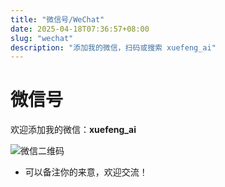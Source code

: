 ```yaml
---
title: "微信号/WeChat"
date: 2025-04-18T07:36:57+08:00
slug: "wechat"
description: "添加我的微信，扫码或搜索 xuefeng_ai"
---
```


# 微信号

欢迎添加我的微信：**xuefeng_ai**

![微信二维码](/img/wechat_qr.png)

- 可以备注你的来意，欢迎交流！
